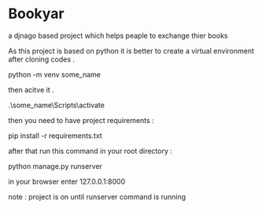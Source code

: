 # Bookyar
a djnago based project which helps peaple to exchange thier books

As this project is based on python it is better to create a virtual environment after cloning codes .

python -m venv some_name

then acitve it . 

.\some_name\Scripts\activate

then you need to have project requirements :

pip install -r requirements.txt

after that run this command in your root directory : 

python manage.py runserver

in your browser enter 127.0.0.1:8000

note : project is on until runserver command is running
